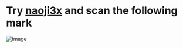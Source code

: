 # Try [naoji3x](https://naoji3x.github.io) and scan the following mark

![image](https://user-images.githubusercontent.com/43722788/131367717-e9050239-3239-491c-8382-8df160fcf9b3.png)

